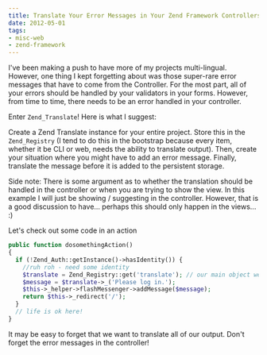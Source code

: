 ```yaml
---
title: Translate Your Error Messages in Your Zend Framework Controllers
date: 2012-05-01
tags:
- misc-web
- zend-framework
---
```

I've been making a push to have more of my projects multi-lingual.  However, one thing I kept forgetting about was those super-rare error messages that have to come from the Controller.  For the most part, all of your errors should be handled by your validators in your forms.  However, from time to time, there needs to be an error handled in your controller.  

<!--more-->

Enter `Zend_Translate`!  Here is what I suggest:

Create a Zend Translate instance for your entire project.  Store this in the `Zend_Registry` (I tend to do this in the bootstrap because every item, whether it be CLI or web, needs the ability to translate output).  Then, create your situation where you might have to add an error message.  Finally, translate the message before it is added to the persistent storage.

Side note: There is some argument as to whether the translation should be handled in the controller or when you are trying to show the view.  In this example I will just be showing / suggesting in the controller.  However, that is a good discussion to have... perhaps this should only happen in the views... :)

Let's check out some code in an action

```php
public function dosomethingAction()
{
  if (!Zend_Auth::getInstance()->hasIdentity()) {
    //ruh roh - need some identity
    $translate = Zend_Registry::get('translate'); // our main object we created
    $message = $translate->_('Please log in.');
    $this->_helper->flashMessenger->addMessage($message);
    return $this->_redirect('/');
  }
  // life is ok here!
}
```

It may be easy to forget that we want to translate all of our output.  Don't forget the error messages in the controller!
